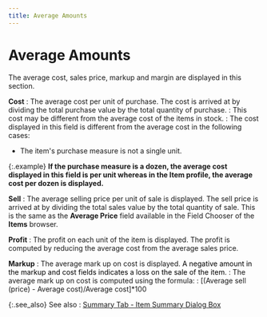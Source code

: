 ```yaml
---
title: Average Amounts
---
```


# Average Amounts


The average cost, sales price, markup and margin are displayed in this  section.


**Cost**
: The average cost per unit of purchase. The cost  is arrived at by dividing the total purchase value by the total quantity  of purchase.
: This cost may be different from the average cost  of the items in stock.
: The cost displayed in this field is different from  the average cost in the following cases:

- The item's  purchase measure is not a single unit.



{:.example}
**If  the purchase measure is a dozen, the average cost displayed in this field  is per unit whereas in the **Item** profile,  the average cost per dozen is displayed.**


**Sell**
: The average selling price per unit of sale is displayed.  The sell price is arrived at by dividing the total sales value by the  total quantity of sale. This is the same as the **Average 
 Price** field available in the Field Chooser of the **Items**  browser.


**Profit**
: The profit on each unit of the item is displayed.  The profit is computed by reducing the average cost from the average sales  price.


**Markup**
: The average mark up on cost is displayed. <font style="color: #000000;" color="#000000">A negative amount in the markup and cost fields indicates 
 a loss on the sale of the item.</font>
: The average mark up on cost is computed using the  formula:
: [(Average sell (price) - Average cost)/Average cost]\*100


{:.see_also}
See also
: [Summary  Tab - Item Summary Dialog Box]({{site.mi_baseurl}}/misc/summary_1_item_summary_dialog.html)
